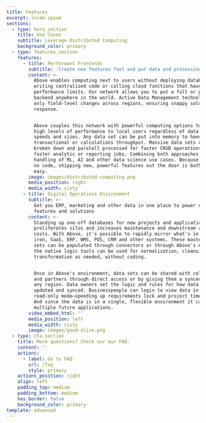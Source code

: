 ```yaml
---
title: Features
excerpt: lorem-ipsum
sections:
  - type: hero_section
    title: Use Cases
    subtitle: Leverage Distributed Computing
    background_color: primary
  - type: features_section
    features:
      - title: Performant Frontends
        subtitle: 'Create new features fast and put data and processing in '
        content: >-
          Above enables computing next to users without deploying databases,
          writing centralized code or calling cloud functions that have
          performance limits. Our network allows you to put a full or partial
          backend anywhere in the world. Active Data Management technology syncs
          only field-level changes across regions, ensuring snappy solution-wide
          response. 


          Above couples this network with powerful computing options to assure
          high levels of performance to local users regardless of data types,
          speeds and sizes. Any data set can be put into memory to handle high
          transactional or calculations throughput. Massive data sets can be
          broken down and paralell processed for faster CRUD operations or for
          faster analytic or reporting jobs. Combining both approaches enables
          handling of ML, AI and other data science use cases. Because Above is
          no code, shipping new, powerful features out the door is both fast and
          easy.
        image: images/distributed-computing.png
        media_position: right
        media_width: sixty
      - title: Digital Operations Environment
        subtitle: >-
          Get you ERP, marketing and other data in one place to power new
          features and solutions
        content: >-
          Standing up one-off databases for new projects and applications
          proliferates silos and increases maintenance and downstream analytic
          costs. With Above, it's possible to rapidly mirror what's in your big
          iron, SaaS, ERP, WMS, POS, CRM and other systems. These master data
          sets can be populated through connectors or through Above's API. Then
          the native logic tools can be used for normalization, cleansing and
          transformation as needed, without coding. 


          Once in Above's environment, data sets can be shared with colleagues
          and partners through direct access or by giving them a synced copy in
          any region. Data owners set the logic and rules for how data gets
          updated and synced. Businesspeople can login to view data in a
          read-only mode—speeding up requirements lock and project timelines.
          And since the data is in a single, flexible environment it can power
          multiple future applications.
        video_embed_html: ''
        media_position: left
        media_width: sixty
        image: images/good-olive.png
  - type: cta_section
    title: More questions? Check our our FAQ.
    content: ''
    actions:
      - label: Go to FAQ
        url: /faq
        style: primary
    actions_position: right
    align: left
    padding_top: medium
    padding_bottom: medium
    has_border: false
    background_color: primary
template: advanced
---
```

